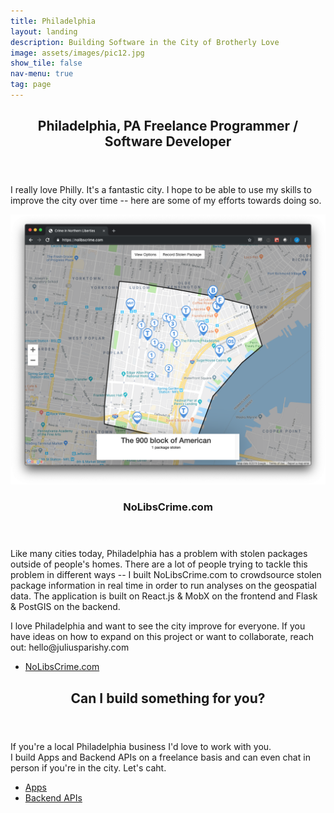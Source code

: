 ```yaml
---
title: Philadelphia
layout: landing
description: Building Software in the City of Brotherly Love
image: assets/images/pic12.jpg
show_tile: false
nav-menu: true
tag: page
---
```


<!-- Main -->
<div id="main">
  <section id="one">
    <div class="inner">
      <header class="major">
        <h2>Philadelphia, PA Freelance Programmer / Software Developer</h2>
      </header>
      <p>
        I really love Philly. It's a fantastic city. I hope to be able to use my skills to improve the city over time -- here are some of my efforts towards doing so.
      </p>
    </div>
  </section>

  <!-- Two -->
  <section id="two" class="spotlights">
    <section>
      <a href="about" class="image">
        <img src="assets/images/philadelphia/nolibscrime.png" alt="" data-position="25% 25%" />
      </a>
      <div class="content">
        <div class="inner">
          <header class="major">
            <h3>NoLibsCrime.com</h3>
          </header>
          <p>
           Like many cities today, Philadelphia has a problem with stolen packages outside of people's homes. There are a lot of people trying to tackle this problem in different ways -- I built NoLibsCrime.com to crowdsource stolen package information in real time in order to run analyses on the geospatial data. The application is built on React.js & MobX on the frontend and Flask & PostGIS on the backend.
          </p>
          <p>I love Philadelphia and want to see the city improve for everyone. If you have ideas on how to expand on this project or want to collaborate, reach out: hello@juliusparishy.com</p>
          <ul class="actions">
            <li><a href="https://nolibscrime.com" class="button">NoLibsCrime.com</a></li>
          </ul>
        </div>
      </div>
    </section>
  </section>

  <!-- Three -->
  <section id="three">
    <div class="inner">
      <header class="major">
        <h2>Can I build something for you?</h2>
      </header>
      <p>
        If you're a local Philadelphia business I'd love to work with you.<br>I build Apps and Backend APIs on a freelance basis and can even chat in person if you're in the city. Let's caht.
      </p>
      <ul class="actions">
        <li><a href="apps" class="button next">Apps</a></li>
        <li><a href="backend" class="button next">Backend APIs</a></li>
      </ul>
    </div>
  </section>
</div>
